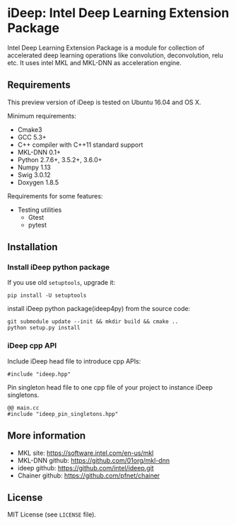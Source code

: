 # iDeep: Intel Deep Learning Extension Package

Intel Deep Learning Extension Package is a module for collection of accelerated deep learning operations like convolution, deconvolution, relu etc. It uses intel MKL and MKL-DNN as acceleration engine.


## Requirements

This preview version of iDeep is tested on Ubuntu 16.04 and OS X.

Minimum requirements:
- Cmake3
- GCC 5.3+
- C++ compiler with C++11 standard support
- MKL-DNN 0.1+
- Python 2.7.6+, 3.5.2+, 3.6.0+
- Numpy 1.13
- Swig 3.0.12
- Doxygen 1.8.5


Requirements for some features:
- Testing utilities
  - Gtest
  - pytest

## Installation

### Install iDeep python package

If you use old ``setuptools``, upgrade it:

```
pip install -U setuptools
```

install iDeep python package(ideep4py) from the source code:

```
git submodule update --init && mkdir build && cmake .. 
python setup.py install
```

### iDeep cpp API

Include iDeep head file to introduce cpp APIs:

```
#include "ideep.hpp"
```

Pin singleton head file to one cpp file of your project to instance iDeep singletons.

```
@@ main.cc
#include "ideep_pin_singletons.hpp"
```

## More information
- MKL site: https://software.intel.com/en-us/mkl
- MKL-DNN github: https://github.com/01org/mkl-dnn
- ideep github: https://github.com/intel/ideep.git
- Chainer github: https://github.com/pfnet/chainer

## License
MIT License (see `LICENSE` file).

